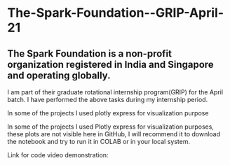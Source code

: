 # The-Spark-Foundation--GRIP-April-21

## The Spark Foundation is a non-profit organization registered in India and Singapore and operating globally.


I am part of their graduate rotational internship program(GRIP) for the April batch. I have performed the above tasks during my internship period.

In some of the projects I used plotly express for visualization purpose

In some of the projects I used Plotly express for visualization purposes, these plots are not visible here in GitHub, I will recommend it to download the notebook and try to run it in COLAB or in your local system.

Link for code video demonstration:

